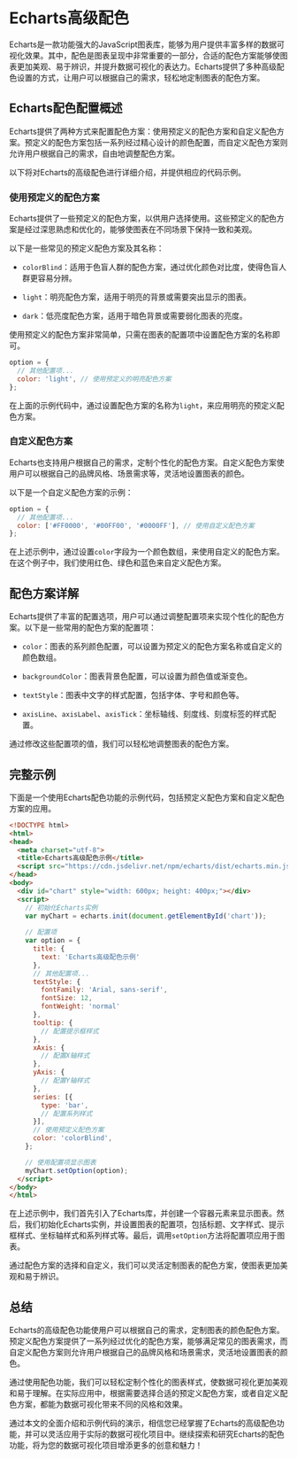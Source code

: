 # Echarts高级配色

Echarts是一款功能强大的JavaScript图表库，能够为用户提供丰富多样的数据可视化效果。其中，配色是图表呈现中非常重要的一部分，合适的配色方案能够使图表更加美观、易于辨识，并提升数据可视化的表达力。Echarts提供了多种高级配色设置的方式，让用户可以根据自己的需求，轻松地定制图表的配色方案。

## Echarts配色配置概述

Echarts提供了两种方式来配置配色方案：使用预定义的配色方案和自定义配色方案。预定义的配色方案包括一系列经过精心设计的颜色配置，而自定义配色方案则允许用户根据自己的需求，自由地调整配色方案。

以下将对Echarts的高级配色进行详细介绍，并提供相应的代码示例。

### 使用预定义的配色方案

Echarts提供了一些预定义的配色方案，以供用户选择使用。这些预定义的配色方案是经过深思熟虑和优化的，能够使图表在不同场景下保持一致和美观。

以下是一些常见的预定义配色方案及其名称：

- `colorBlind`：适用于色盲人群的配色方案，通过优化颜色对比度，使得色盲人群更容易分辨。

- `light`：明亮配色方案，适用于明亮的背景或需要突出显示的图表。

- `dark`：低亮度配色方案，适用于暗色背景或需要弱化图表的亮度。

使用预定义的配色方案非常简单，只需在图表的配置项中设置配色方案的名称即可。

```javascript
option = {
  // 其他配置项...
  color: 'light', // 使用预定义的明亮配色方案
};
```

在上面的示例代码中，通过设置配色方案的名称为`light`，来应用明亮的预定义配色方案。

### 自定义配色方案

Echarts也支持用户根据自己的需求，定制个性化的配色方案。自定义配色方案使用户可以根据自己的品牌风格、场景需求等，灵活地设置图表的颜色。

以下是一个自定义配色方案的示例：

```javascript
option = {
  // 其他配置项...
  color: ['#FF0000', '#00FF00', '#0000FF'], // 使用自定义配色方案
};
```

在上述示例中，通过设置`color`字段为一个颜色数组，来使用自定义的配色方案。在这个例子中，我们使用红色、绿色和蓝色来自定义配色方案。

## 配色方案详解

Echarts提供了丰富的配置选项，用户可以通过调整配置项来实现个性化的配色方案。以下是一些常用的配色方案的配置项：

- `color`：图表的系列颜色配置，可以设置为预定义的配色方案名称或自定义的颜色数组。

- `backgroundColor`：图表背景色配置，可以设置为颜色值或渐变色。

- `textStyle`：图表中文字的样式配置，包括字体、字号和颜色等。

- `axisLine`、`axisLabel`、`axisTick`：坐标轴线、刻度线、刻度标签的样式配置。

通过修改这些配置项的值，我们可以轻松地调整图表的配色方案。

## 完整示例

下面是一个使用Echarts配色功能的示例代码，包括预定义配色方案和自定义配色方案的应用。

```html
<!DOCTYPE html>
<html>
<head>
  <meta charset="utf-8">
  <title>Echarts高级配色示例</title>
  <script src="https://cdn.jsdelivr.net/npm/echarts/dist/echarts.min.js"></script>
</head>
<body>
  <div id="chart" style="width: 600px; height: 400px;"></div>
  <script>
    // 初始化Echarts实例
    var myChart = echarts.init(document.getElementById('chart'));
    
    // 配置项
    var option = {
      title: {
        text: 'Echarts高级配色示例'
      },
      // 其他配置项...
      textStyle: {
        fontFamily: 'Arial, sans-serif',
        fontSize: 12,
        fontWeight: 'normal'
      },
      tooltip: {
        // 配置提示框样式
      },
      xAxis: {
        // 配置X轴样式
      },
      yAxis: {
        // 配置Y轴样式
      },
      series: [{
        type: 'bar',
        // 配置系列样式
      }],
      // 使用预定义配色方案
      color: 'colorBlind',
    };

    // 使用配置项显示图表
    myChart.setOption(option);
  </script>
</body>
</html>
```

在上述示例中，我们首先引入了Echarts库，并创建一个容器元素来显示图表。然后，我们初始化Echarts实例，并设置图表的配置项，包括标题、文字样式、提示框样式、坐标轴样式和系列样式等。最后，调用`setOption`方法将配置项应用于图表。

通过配色方案的选择和自定义，我们可以灵活定制图表的配色方案，使图表更加美观和易于辨识。

## 总结

Echarts的高级配色功能使用户可以根据自己的需求，定制图表的颜色配色方案。预定义配色方案提供了一系列经过优化的配色方案，能够满足常见的图表需求，而自定义配色方案则允许用户根据自己的品牌风格和场景需求，灵活地设置图表的颜色。

通过使用配色功能，我们可以轻松定制个性化的图表样式，使数据可视化更加美观和易于理解。在实际应用中，根据需要选择合适的预定义配色方案，或者自定义配色方案，都能为数据可视化带来不同的风格和效果。

通过本文的全面介绍和示例代码的演示，相信您已经掌握了Echarts的高级配色功能，并可以灵活应用于实际的数据可视化项目中。继续探索和研究Echarts的配色功能，将为您的数据可视化项目增添更多的创意和魅力！